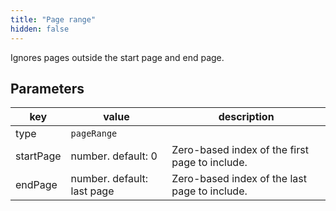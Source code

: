 ```yaml
---
title: "Page range"
hidden: false
---
```


Ignores pages outside the start page and end page.

Parameters
----


| key         | value   | description                                                      |
| ----------- | ------ | ------------------------------------------------------------ |
| type      | `pageRange` |                                                   |
| startPage | number. default: 0 | Zero-based index of the first page to include. |
| endPage   | number. default: last page | Zero-based index of the last page to include. |

 

